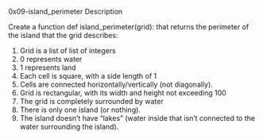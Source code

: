 0x09-island_perimeter
Description

Create a function def island_perimeter(grid): that returns the perimeter of the island that the grid describes:

1. Grid is a list of list of integers
2. 0 represents water
3. 1 represents land
4. Each cell is square, with a side length of 1
5. Cells are connected horizontally/vertically (not diagonally).
6. Grid is rectangular, with its width and height not exceeding 100
7. The grid is completely surrounded by water
8. There is only one island (or nothing).
9. The island doesn’t have “lakes” (water inside that isn’t connected to the water surrounding the island).
